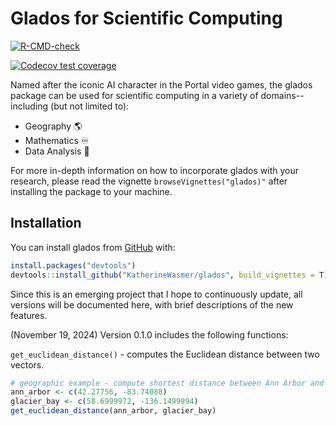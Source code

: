 # Glados for Scientific Computing

[![R-CMD-check](https://github.com/KatherineWasmer/glados/actions/workflows/R-CMD-check.yaml/badge.svg)](https://github.com/KatherineWasmer/glados/actions/workflows/R-CMD-check.yaml)

[![Codecov test coverage](https://codecov.io/gh/KatherineWasmer/glados/graph/badge.svg)](https://app.codecov.io/gh/KatherineWasmer/glados)

Named after the iconic AI character in the Portal video games, the glados package can be used for scientific computing in a variety of domains--including (but not limited to):

-   Geography 🌎
-   Mathematics ♾
-   Data Analysis 🔎

For more in-depth information on how to incorporate glados with your research, please read the vignette `browseVignettes("glados)"` after installing the package to your machine. 

## Installation

You can install glados from [GitHub](https://github.com/) with:

``` r
install.packages("devtools") 
devtools::install_github("KatherineWasmer/glados", build_vignettes = T) # allows you to browse vignettes
```

Since this is an emerging project that I hope to continuously update, all versions will be documented here, with brief descriptions of the new features.

(November 19, 2024) Version 0.1.0 includes the following functions:

`get_euclidean_distance()` - computes the Euclidean distance between two vectors.

``` r
# geographic example - compute shortest distance between Ann Arbor and Glacier Bay, AK
ann_arbor <- c(42.27756, -83.74088) 
glacier_bay <- c(58.6999972, -136.1499994)
get_euclidean_distance(ann_arbor, glacier_bay)
```
